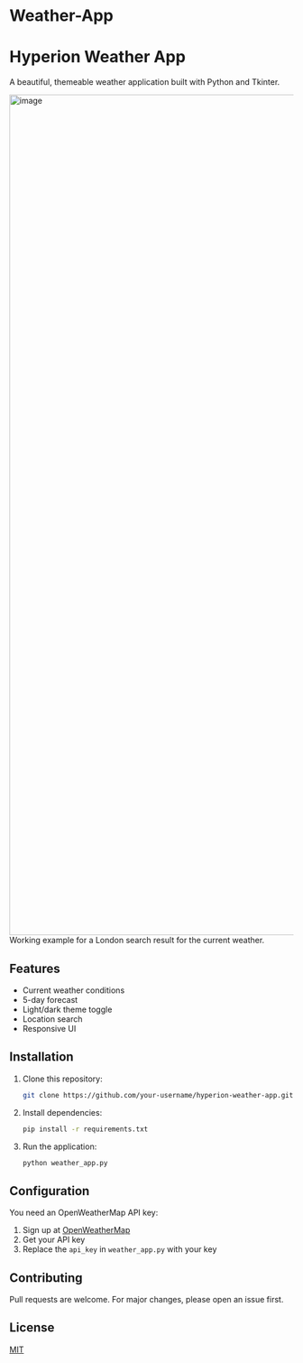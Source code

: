 # Weather-App
# Hyperion Weather App

A beautiful, themeable weather application built with Python and Tkinter.

<img width="2559" height="1490" alt="image" src="https://github.com/user-attachments/assets/76ad64c6-e5fa-4000-b225-f40a5f93d4e9" />
Working example for a London search result for the current weather.

## Features

- Current weather conditions
- 5-day forecast
- Light/dark theme toggle
- Location search
- Responsive UI

## Installation

1. Clone this repository:
   ```bash
   git clone https://github.com/your-username/hyperion-weather-app.git
   ```
2. Install dependencies:
   ```bash
   pip install -r requirements.txt
   ```
3. Run the application:
   ```bash
   python weather_app.py
   ```

## Configuration

You need an OpenWeatherMap API key:
1. Sign up at [OpenWeatherMap](https://openweathermap.org/)
2. Get your API key
3. Replace the `api_key` in `weather_app.py` with your key

## Contributing

Pull requests are welcome. For major changes, please open an issue first.

## License
[MIT](https://choosealicense.com/licenses/mit/)
